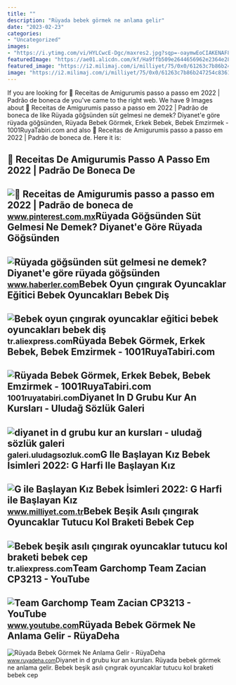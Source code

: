 ```yaml
---
title: ""
description: "Rüyada bebek görmek ne anlama gelir"
date: "2023-02-23"
categories:
- "Uncategorized"
images:
- "https://i.ytimg.com/vi/HYLCwcE-Dgc/maxres2.jpg?sqp=-oaymwEoCIAKENAF8quKqQMcGADwAQH4AYwCgALgA4oCDAgAEAEYRSBHKGUwDw==&amp;rs=AOn4CLC_ulBvmvqa2cf2uT56Qfk3FCYaDA"
featuredImage: "https://ae01.alicdn.com/kf/Ha9ffb509e2644656962e2364e283d89fc/Bebek-be-ik-as-l-ng-rak-oyuncaklar-tutucu-kol-braketi-bebek-cep-yatak-an-DIY.jpg"
featured_image: "https://i2.milimaj.com/i/milliyet/75/0x0/61263c7b86b247254c83614e.jpg"
image: "https://i2.milimaj.com/i/milliyet/75/0x0/61263c7b86b247254c83614e.jpg"
---
```


If you are looking for 💙 Receitas de Amigurumis passo a passo em 2022 | Padrão de boneca de you've came to the right web. We have 9 Images about 💙 Receitas de Amigurumis passo a passo em 2022 | Padrão de boneca de like Rüyada göğsünden süt gelmesi ne demek? Diyanet'e göre rüyada göğsünden, Rüyada Bebek Görmek, Erkek Bebek, Bebek Emzirmek - 1001RuyaTabiri.com and also 💙 Receitas de Amigurumis passo a passo em 2022 | Padrão de boneca de. Here it is:

💙 Receitas De Amigurumis Passo A Passo Em 2022 | Padrão De Boneca De
--------------------------------------------------------------------

 ![💙 Receitas de Amigurumis passo a passo em 2022 | Padrão de boneca de](https://i.pinimg.com/originals/5e/23/27/5e23271b6373f45a38dec661bdec7bd4.jpg) <small>www.pinterest.com.mx</small>Rüyada Göğsünden Süt Gelmesi Ne Demek? Diyanet'e Göre Rüyada Göğsünden
----------------------------------------------------------------------

 ![Rüyada göğsünden süt gelmesi ne demek? Diyanet'e göre rüyada göğsünden](https://i.hbrcdn.com/haber/2022/10/05/ruyada-gogsunden-sut-gelmesi-ne-anlama-gelir-15335330_6420_amp.jpg) <small>www.haberler.com</small>Bebek Oyun çıngırak Oyuncaklar Eğitici Bebek Oyuncakları Bebek Diş
------------------------------------------------------------------

 ![Bebek oyun çıngırak oyuncaklar eğitici bebek oyuncakları bebek diş](https://ae01.alicdn.com/kf/Hea3ad8453fc2434b871d6982f48f148fC/Bebek-oyun-ng-rak-oyuncaklar-e-itici-bebek-oyuncaklar-bebek-di-ka-y-c-di-bebekler.jpg) <small>tr.aliexpress.com</small>Rüyada Bebek Görmek, Erkek Bebek, Bebek Emzirmek - 1001RuyaTabiri.com
---------------------------------------------------------------------

 ![Rüyada Bebek Görmek, Erkek Bebek, Bebek Emzirmek - 1001RuyaTabiri.com](https://1001ruyatabiri.com/wp-content/uploads/2021/08/ruyada-bebek-gormek-ruyada-kayisi-gormek-ruyada-erkek-bebek-kiz-bebek-gormek-ne-demek-diyanet-islami.jpg) <small>1001ruyatabiri.com</small>Diyanet In D Grubu Kur An Kursları - Uludağ Sözlük Galeri
---------------------------------------------------------

 ![diyanet in d grubu kur an kursları - uludağ sözlük galeri](https://galeri13.uludagsozluk.com/736/diyanet-in-d-grubu-kur-an-kurslari_2185341.jpg) <small>galeri.uludagsozluk.com</small>G Ile Başlayan Kız Bebek İsimleri 2022: G Harfi Ile Başlayan Kız
----------------------------------------------------------------

 ![G ile Başlayan Kız Bebek İsimleri 2022: G Harfi ile Başlayan Kız](https://i2.milimaj.com/i/milliyet/75/0x0/61263c7b86b247254c83614e.jpg) <small>www.milliyet.com.tr</small>Bebek Beşik Asılı çıngırak Oyuncaklar Tutucu Kol Braketi Bebek Cep
------------------------------------------------------------------

 ![Bebek beşik asılı çıngırak oyuncaklar tutucu kol braketi bebek cep](https://ae01.alicdn.com/kf/Ha9ffb509e2644656962e2364e283d89fc/Bebek-be-ik-as-l-ng-rak-oyuncaklar-tutucu-kol-braketi-bebek-cep-yatak-an-DIY.jpg) <small>tr.aliexpress.com</small>Team Garchomp Team Zacian CP3213 - YouTube
------------------------------------------

 ![Team Garchomp Team Zacian CP3213 - YouTube](https://i.ytimg.com/vi/HYLCwcE-Dgc/maxres2.jpg?sqp=-oaymwEoCIAKENAF8quKqQMcGADwAQH4AYwCgALgA4oCDAgAEAEYRSBHKGUwDw==&rs=AOn4CLC_ulBvmvqa2cf2uT56Qfk3FCYaDA) <small>www.youtube.com</small>Rüyada Bebek Görmek Ne Anlama Gelir - RüyaDeha
----------------------------------------------

 ![Rüyada Bebek Görmek Ne Anlama Gelir - RüyaDeha](https://www.ruyadeha.com/uploadsTxtPhotosDesktop/diyanet-e-gore-ruyada-bebek-gormek_d.png) <small>www.ruyadeha.com</small>Diyanet in d grubu kur an kursları. Rüyada bebek görmek ne anlama gelir. Bebek beşik asılı çıngırak oyuncaklar tutucu kol braketi bebek cep

